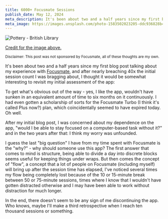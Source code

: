 ```yaml
---
title: 6000+ Focusmate Sessions
publish_date: May 12, 2024
meta_description: It's been about two and a half years since my first blog post talking about my experience with Focusmate.
meta_image: https://images.unsplash.com/photo-1583502023205-ddc936828b48?q=80&w=2847&auto=format&fit=crop&ixlib=rb-4.0.3&ixid=M3wxMjA3fDB8MHxwaG90by1wYWdlfHx8fGVufDB8fHx8fA%3D%3D
---
```


![Pottery - British Library](https://images.unsplash.com/photo-1583502023205-ddc936828b48?q=80&w=2847&auto=format&fit=crop&ixlib=rb-4.0.3&ixid=M3wxMjA3fDB8MHxwaG90by1wYWdlfHx8fGVufDB8fHx8fA%3D%3D)

[Credit for the image above.](https://images.unsplash.com/photo-1583502023205-ddc936828b48?q=80&w=2847&auto=format&fit=crop&ixlib=rb-4.0.3&ixid=M3wxMjA3fDB8MHxwaG90by1wYWdlfHx8fGVufDB8fHx8fA%3D%3D)

<small>Disclaimer: This post was not sponsored by Focusmate, all of these thoughts are my own.</small>

It's been about two and a half years since my first blog post talking about my experience with [Focusmate](https://focusmate.com), and after nearly breaching 40x the initial session count I was bragging about, I thought it would be somewhat interesting to revisit my initial assessment of the app:

To get what's obvious out of the way - yes, I like the app, wouldn't have sunken in an equivalent amount of time to six months on it continuously. I had even gotten a scholarship of sorts for the Focusmate Turbo (I think it's called Plus now?) plan, which coincidentally seemed to have expired today. Oh well.

After my initial blog post, I was concerned about my dependence on the app, "would I be able to stay focused on a computer-based task without it?" and in the two years after that: I think my worry was unfounded.

I guess the last "big question" I have from my time spent with Focusmate is the "why?" - why should someone use this app? The first answer that comes to mind is structure, being able to divide a day into discrete blocks seems useful for keeping things under wraps. But then comes the concept of "flow", a concept that a lot of people on Focusmate (including myself) will bring up after the session time has elapsed, I've noticed several times my flow being completely lost because of the 10 or 15-minute break between 50 or 75-minute sessions, times where I know that I wouldn't have gotten distracted otherwise and I may have been able to work without distraction for much longer.

In the end, there doesn't seem to be any sign of me discontinuing the app. Who knows, maybe I'll make a third retrospective when I reach ten thousand sessions or something.
